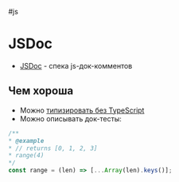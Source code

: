 #js 

# JSDoc

- [JSDoc](https://jsdoc.app/index.html) - спека js-док-комментов

## Чем хороша

- Можно [типизировать без TypeScript](js-typing.md)
- Можно описывать док-тесты:

```js
/**
* @example
* // returns [0, 1, 2, 3]
* range(4)
*/
const range = (len) => [...Array(len).keys()];
```


